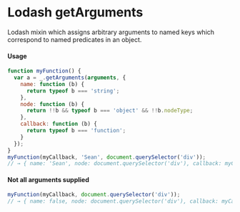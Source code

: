 # Lodash getArguments
Lodash mixin which assigns arbitrary arguments to named keys which correspond to named predicates in an object.

#### Usage

```javascript
function myFunction() {
  var a = _.getArguments(arguments, {
    name: function (b) {
      return typeof b === 'string';
    },
    node: function (b) {
      return !!b && typeof b === 'object' && !!b.nodeType;
    },
    callback: function (b) {
      return typeof b === 'function';
    }
  });
}
myFunction(myCallback, 'Sean', document.querySelector('div'));
// → { name: 'Sean', node: document.querySelector('div'), callback: myCallback }
```

#### Not all arguments supplied

```javascript
myFunction(myCallback, document.querySelector('div'));
// → { name: false, node: document.querySelector('div'), callback: myCallback }
```
